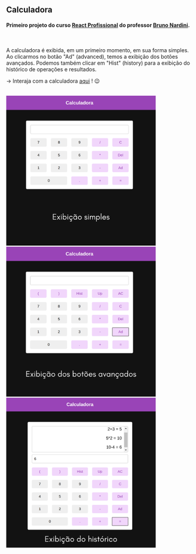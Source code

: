 ## Calculadora

#### Primeiro projeto do curso [React Profissional](https://www.udemy.com/course/react-redux-profissional/) do professor [Bruno Nardini](https://www.linkedin.com/in/brunonardini/).
<br/>

A calculadora é exibida, em um primeiro momento, em sua forma simples. Ao clicarmos no botão "Ad" (advanced), temos a exibição dos botões avançados. Podemos também clicar em "Hist" (history) para a exibição do histórico de operações e resultados.

-> Interaja com a calculadora [aqui](https://codepen.io/furtadomn/pen/ExXrpJG) ! :wink:

<br/>

<img src="src/images/calc-exib-simples.png" alt="calculadora exibição simples" width="400"/>
<img src="src/images/calc-exib-avancada.png" alt="calculadora exibição avançada" width="400"/>
<img src="src/images/calc-exib-historico.png" alt="calculadora exibição do histórico" width="400"/>